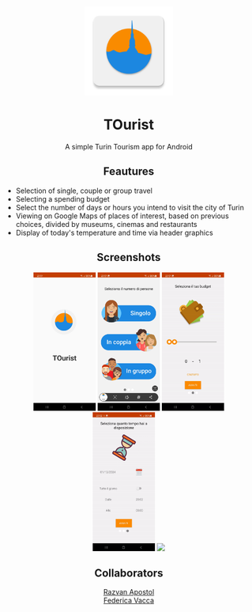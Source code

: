 <div align="center">
 
 <img src="app/src/main/logotourist-web.png" width="180" height="180">
 <h1>TOurist</h1>
 <p>A simple Turin Tourism app for Android</p>

</div>

<h2 align="center">Feautures</h2>

- Selection of single, couple or group travel
- Selecting a spending budget
- Select the number of days or hours you intend to visit the city of Turin
- Viewing on Google Maps of places of interest, based on previous choices, divided by museums, cinemas and restaurants
- Display of today's temperature and time via header graphics

<div align="center">

 <h2>Screenshots</h2>

 <img src="screenshots/Splashscreen.jpg" width="25%" />
 <img src="screenshots/Group.jpg" width="25%" />
 <img src="screenshots/Budget.gif" width="25%" />
 <img src="screenshots/Time.gif" width="25%" />
 <img src="screenshots/MapAndPlaces.gif" width="25%" />

</div>

<div align="center">

 <h2>Collaborators</h2>

  [Razvan Apostol](https://github.com/r-apostol-9618)
  <br>
  [Federica Vacca](https://github.com/Fedevvi)

</div>
